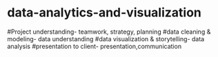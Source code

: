 # data-analytics-and-visualization
#Project understanding- teamwork, strategy, planning 
#data cleaning & modeling- data understanding
#data visualization & storytelling- data analysis
#presentation to client- presentation,communication
